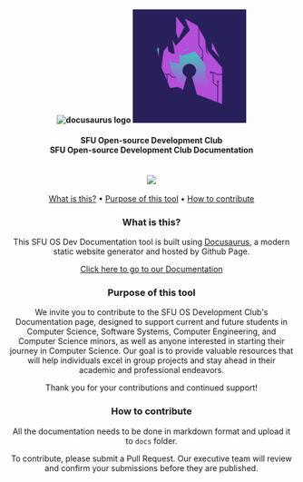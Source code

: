 <h4 align="center">
    <br><img src="static/img/docusaurus.png" alt="docusaurus logo"></a>
    <img src="static/img/logo.png" alt="osdev logo">
</h4>

<h4 align="center">SFU Open-source Development Club
    <br>SFU Open-source Development Club Documentation</h4>
    <div align="center">
    <br>
        <a href=".">
          <img src="https://github.com/sfuosdev/Docs/actions/workflows/deploy.yml/badge.svg"/>
        </a>
    <div>
</h4>

<p align="center">
    <a href="#what-is-this">What is this?</a> •
    <a href="#purpose-of-this-tool">Purpose of this tool</a> •
    <a href="#how-to-contribute">How to contribute</a>
</p>

### What is this?

This SFU OS Dev Documentation tool is built using [Docusaurus](https://docusaurus.io/), a modern static website generator and hosted by Github Page.

[Click here to go to our Documentation](https://sfuosdev.github.io/Docs/)

### Purpose of this tool

We invite you to contribute to the SFU OS Development Club's Documentation page, designed to support current and future students in Computer Science, Software Systems, Computer Engineering, and Computer Science minors, as well as anyone interested in starting their journey in Computer Science. Our goal is to provide valuable resources that will help individuals excel in group projects and stay ahead in their academic and professional endeavors.

Thank you for your contributions and continued support!

### How to contribute

All the documentation needs to be done in markdown format and upload it to <code>docs</code> folder. 

To contribute, please submit a Pull Request. Our executive team will review and confirm your submissions before they are published.